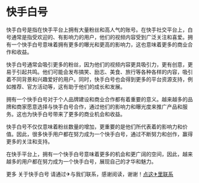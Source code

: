 # 快手白号

快手白号是指在快手平台上拥有大量粉丝和高人气的账号。在快手社交平台上，白号通常是指受欢迎的、有影响力的用户，他们的视频内容受到广泛关注和喜爱。拥有一个快手白号意味着拥有更多的曝光和更高的影响力，这也意味着更多的商业合作和收益。

快手白号通常会吸引更多的粉丝，因为他们的视频内容更具吸引力，更有创意，更易于引起共鸣。他们可能会发布搞笑、励志、美食、旅行等各种各样的内容，吸引着不同背景和兴趣爱好的用户。同时，快手白号也会得到更多的平台资源支持，例如推荐、官方活动等，这有助于他们的成长和发展。

拥有一个快手白号对于个人品牌建设和商业合作都有着重要的意义。越来越多的品牌和商家愿意选择与快手白号合作，通过他们的影响力和曝光度来推广产品和服务。这也为快手白号带来了更多的商业机会和收益。

快手白号不仅仅意味着粉丝数量的增加，更重要的是他们所代表着的影响力和价值。因此，很多快手用户都在努力成为一个快手白号，通过不断努力和创作，赢得更多的关注和支持。

在快手平台上，拥有一个快手白号意味着更多的机会和更广阔的空间，因此，越来越多的用户都在努力成为一个快手白号，展现自己的才华和魅力。

更多 关于快手白号 请通过✈与我们联系，感谢阅读，谢谢！[点这✈里联系](https://ss.k02.cc)